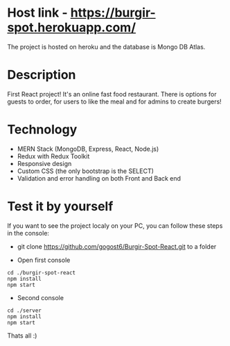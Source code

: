 # Host link - https://burgir-spot.herokuapp.com/

The project is hosted on heroku and the database is Mongo DB Atlas.

# Description

First React project! It's an online fast food restaurant.
There is options for guests to order, for users to like the meal and for admins to create burgers!

# Technology

-   MERN Stack (MongoDB, Express, React, Node.js)
-   Redux with Redux Toolkit
-   Responsive design
-   Custom CSS (the only bootstrap is the SELECT)
-   Validation and error handling on both Front and Back end

# Test it by yourself

If you want to see the project localy on your PC, you can follow these steps in the console:

-   git clone https://github.com/gogost6/Burgir-Spot-React.git to a folder

-   Open first console

```
cd ./burgir-spot-react
npm install
npm start
```

-   Second console

```
cd ./server
npm install
npm start
```

Thats all :)
